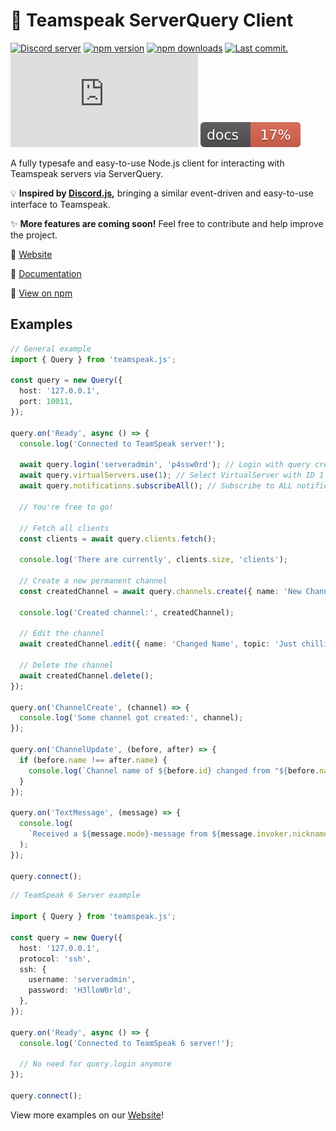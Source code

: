 # 🚀 Teamspeak ServerQuery Client

[![Discord server](https://img.shields.io/discord/920801635649880064?color=5865F2&logo=discord&logoColor=white)](https://lix.qa/tjs-dc/)
[![npm version](https://img.shields.io/npm/v/teamspeak.js.svg?maxAge=3600)](https://www.npmjs.com/package/teamspeak.js)
[![npm downloads](https://img.shields.io/npm/dt/teamspeak.js.svg?maxAge=3600)](https://www.npmjs.com/package/teamspeak.js)
[![Last commit.](https://img.shields.io/github/last-commit/teamspeakjs/teamspeak.js.svg?logo=github&logoColor=ffffff)](https://github.com/teamspeakjs/teamspeak.js/commits/main)
[![GitHub stars](https://img.shields.io/github/stars/teamspeakjs/teamspeak.js?style=flat&color=5865F2&logo=github&logoColor=ffffff)](https://github.com/teamspeakjs/teamspeak.js/stargazers)
[![Docs coverage](https://raw.githubusercontent.com/teamspeakjs/docs/refs/heads/main/coverage.svg)](https://teamspeak.js.org/docs)

A fully typesafe and easy-to-use Node.js client for interacting with Teamspeak servers via ServerQuery.

💡 **Inspired by [Discord.js](https://discord.js.org/),** bringing a similar event-driven and easy-to-use interface to Teamspeak.

✨ **More features are coming soon!** Feel free to contribute and help improve the project.

🔗 [Website](https://teamspeak.js.org)

🔗 [Documentation](https://teamspeak.js.org/docs)

🔗 [View on npm](https://www.npmjs.com/package/teamspeak.js)

## Examples

```typescript
// General example
import { Query } from 'teamspeak.js';

const query = new Query({
  host: '127.0.0.1',
  port: 10011,
});

query.on('Ready', async () => {
  console.log('Connected to TeamSpeak server!');

  await query.login('serveradmin', 'p4ssw0rd'); // Login with query credentials
  await query.virtualServers.use(1); // Select VirtualServer with ID 1
  await query.notifications.subscribeAll(); // Subscribe to ALL notifications (channelcreated, clientmoved, ...)

  // You're free to go!

  // Fetch all clients
  const clients = await query.clients.fetch();

  console.log('There are currently', clients.size, 'clients');

  // Create a new permanent channel
  const createdChannel = await query.channels.create({ name: 'New Channel', type: 'permanent' });

  console.log('Created channel:', createdChannel);

  // Edit the channel
  await createdChannel.edit({ name: 'Changed Name', topic: 'Just chilling' });

  // Delete the channel
  await createdChannel.delete();
});

query.on('ChannelCreate', (channel) => {
  console.log('Some channel got created:', channel);
});

query.on('ChannelUpdate', (before, after) => {
  if (before.name !== after.name) {
    console.log(`Channel name of ${before.id} changed from "${before.name}" to "${after.name}"`);
  }
});

query.on('TextMessage', (message) => {
  console.log(
    `Received a ${message.mode}-message from ${message.invoker.nickname || message.invoker.id || 'Unknown Client'}: ${message.content}`,
  );
});

query.connect();
```

```typescript
// TeamSpeak 6 Server example

import { Query } from 'teamspeak.js';

const query = new Query({
  host: '127.0.0.1',
  protocol: 'ssh',
  ssh: {
    username: 'serveradmin',
    password: 'H3lloW0rld',
  },
});

query.on('Ready', async () => {
  console.log('Connected to TeamSpeak 6 server!');

  // No need for query.login anymore
});

query.connect();
```

View more examples on our [Website](https://teamspeak.js.org)!

